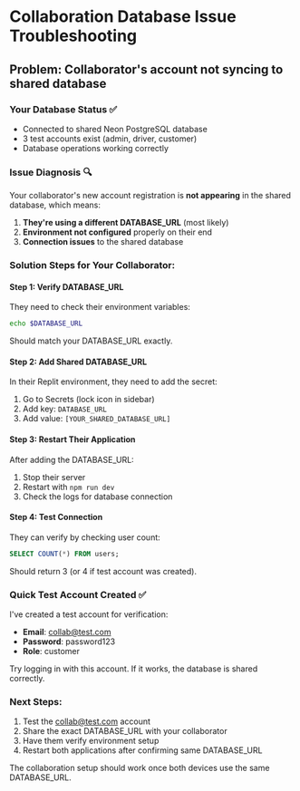 # Collaboration Database Issue Troubleshooting

## Problem: Collaborator's account not syncing to shared database

### Your Database Status ✅
- Connected to shared Neon PostgreSQL database
- 3 test accounts exist (admin, driver, customer)
- Database operations working correctly

### Issue Diagnosis 🔍
Your collaborator's new account registration is **not appearing** in the shared database, which means:

1. **They're using a different DATABASE_URL** (most likely)
2. **Environment not configured** properly on their end
3. **Connection issues** to the shared database

### Solution Steps for Your Collaborator:

#### Step 1: Verify DATABASE_URL
They need to check their environment variables:
```bash
echo $DATABASE_URL
```
Should match your DATABASE_URL exactly.

#### Step 2: Add Shared DATABASE_URL
In their Replit environment, they need to add the secret:
1. Go to Secrets (lock icon in sidebar)
2. Add key: `DATABASE_URL`
3. Add value: `[YOUR_SHARED_DATABASE_URL]`

#### Step 3: Restart Their Application
After adding the DATABASE_URL:
1. Stop their server
2. Restart with `npm run dev`
3. Check the logs for database connection

#### Step 4: Test Connection
They can verify by checking user count:
```sql
SELECT COUNT(*) FROM users;
```
Should return 3 (or 4 if test account was created).

### Quick Test Account Created ✅
I've created a test account for verification:
- **Email**: collab@test.com
- **Password**: password123
- **Role**: customer

Try logging in with this account. If it works, the database is shared correctly.

### Next Steps:
1. Test the collab@test.com account
2. Share the exact DATABASE_URL with your collaborator
3. Have them verify environment setup
4. Restart both applications after confirming same DATABASE_URL

The collaboration setup should work once both devices use the same DATABASE_URL.